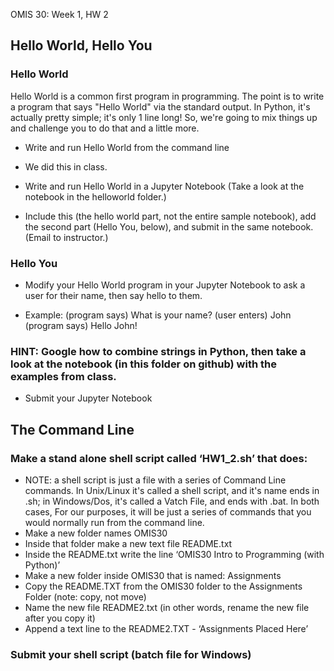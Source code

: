  OMIS 30: Week 1, HW 2



## Hello World, Hello You

### Hello World
Hello World is a common first program in programming. The point is to write a program that says "Hello World" via the standard output. In Python, it's actually pretty simple; it's only 1 line long! So, we're going to mix things up and challenge you to do that and a little more.
* Write and run Hello World from the command line
- We did this in class. 
* Write and run Hello World in a Jupyter Notebook (Take a look at the notebook in the helloworld folder.)
- Include this (the hello world part, not the entire sample notebook), add the second part (Hello You, below), and submit in the same notebook. (Email to instructor.) 

### Hello You
* Modify your Hello World program in your Jupyter Notebook to ask a user for their name, then say hello to them.
- Example:
(program says) What is your name? 
(user enters) John
(program says) Hello John!
### HINT: Google how to combine strings in Python, then take a look at the notebook (in this folder on github) with the examples from class.
- Submit your Jupyter Notebook 

## The Command Line
### Make a stand alone shell script called ‘HW1_2.sh’ that does:
* NOTE: a shell script is just a file with a series of Command Line commands. In Unix/Linux it's called a shell script, and it's name ends in .sh; in Windows/Dos, it's called a Vatch File, and ends with .bat. In both cases, For our purposes, it will be just a series of commands that you would normally run from the command line.
* Make a new folder names OMIS30
* Inside that folder make a new text file README.txt
* Inside the README.txt write the line ‘OMIS30 Intro to Programming (with Python)’
* Make a new folder inside OMIS30 that is named: Assignments
* Copy the README.TXT from the OMIS30 folder to the Assignments Folder (note: copy, not move)
* Name the new file README2.txt (in other words, rename the new file after you copy it)
* Append a text line to the README2.TXT - ‘Assignments Placed Here’
### Submit your shell script (batch file for Windows)

